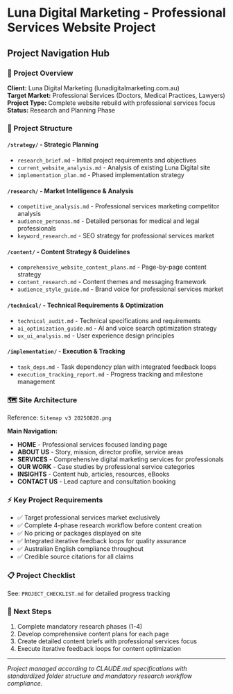 # Luna Digital Marketing - Professional Services Website Project

## Project Navigation Hub

### 🎯 Project Overview
**Client:** Luna Digital Marketing (lunadigitalmarketing.com.au)  
**Target Market:** Professional Services (Doctors, Medical Practices, Lawyers)  
**Project Type:** Complete website rebuild with professional services focus  
**Status:** Research and Planning Phase  

### 📁 Project Structure

#### `/strategy/` - Strategic Planning
- `research_brief.md` - Initial project requirements and objectives
- `current_website_analysis.md` - Analysis of existing Luna Digital site
- `implementation_plan.md` - Phased implementation strategy

#### `/research/` - Market Intelligence & Analysis  
- `competitive_analysis.md` - Professional services marketing competitor analysis
- `audience_personas.md` - Detailed personas for medical and legal professionals
- `keyword_research.md` - SEO strategy for professional services market

#### `/content/` - Content Strategy & Guidelines
- `comprehensive_website_content_plans.md` - Page-by-page content strategy
- `content_research.md` - Content themes and messaging framework
- `audience_style_guide.md` - Brand voice for professional services market

#### `/technical/` - Technical Requirements & Optimization
- `technical_audit.md` - Technical specifications and requirements
- `ai_optimization_guide.md` - AI and voice search optimization strategy
- `ux_ui_analysis.md` - User experience design principles

#### `/implementation/` - Execution & Tracking
- `task_deps.md` - Task dependency plan with integrated feedback loops
- `execution_tracking_report.md` - Progress tracking and milestone management

### 🗺️ Site Architecture
Reference: `Sitemap v3 20250820.png`

**Main Navigation:**
- **HOME** - Professional services focused landing page
- **ABOUT US** - Story, mission, director profile, service areas
- **SERVICES** - Comprehensive digital marketing services for professionals
- **OUR WORK** - Case studies by professional service categories
- **INSIGHTS** - Content hub, articles, resources, eBooks
- **CONTACT US** - Lead capture and consultation booking

### ⚡ Key Project Requirements
- ✅ Target professional services market exclusively
- ✅ Complete 4-phase research workflow before content creation
- ✅ No pricing or packages displayed on site
- ✅ Integrated iterative feedback loops for quality assurance
- ✅ Australian English compliance throughout
- ✅ Credible source citations for all claims

### 📋 Project Checklist
See: `PROJECT_CHECKLIST.md` for detailed progress tracking

### 🚀 Next Steps
1. Complete mandatory research phases (1-4)
2. Develop comprehensive content plans for each page
3. Create detailed content briefs with professional services focus
4. Execute iterative feedback loops for content optimization

---
*Project managed according to CLAUDE.md specifications with standardized folder structure and mandatory research workflow compliance.*